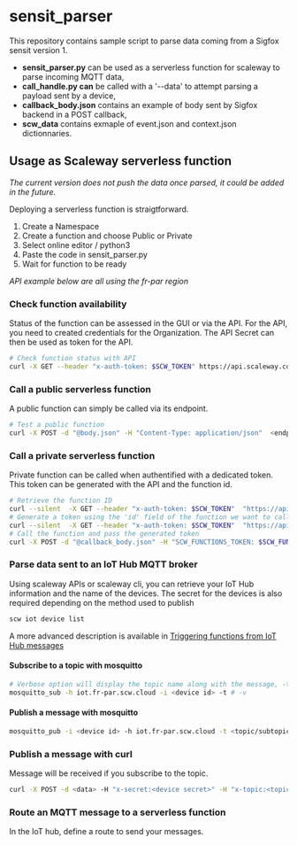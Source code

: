 # sensit_parser

This repository contains sample script to parse data coming from a Sigfox sensit version 1.

* **sensit_parser.py** can be used as a serverless function for scaleway to parse incoming MQTT data,
* **call_handle.py can** be called with a '--data' to attempt parsing a payload sent by a device,
* **callback_body.json** contains an example of body sent by Sigfox backend in a POST callback,
* **scw_data** contains exmaple of event.json and context.json dictionnaries.


## Usage as Scaleway serverless function

*The current version does not push the data once parsed, it could be added in the future.*

Deploying a serverless function is straigtforward.

1. Create a Namespace
2. Create a function and choose Public or Private
3. Select online editor / python3
4. Paste the code in sensit_parser.py
5. Wait for function to be ready

*API example below are all using the fr-par region*

### Check function availability

Status of the function can be assessed in the GUI or via the API. For the API, you need to created credentials for the Organization. The API Secret can then be used as token for the API.

```bash
# Check function status with API
curl -X GET --header "x-auth-token: $SCW_TOKEN" https://api.scaleway.com/functions/v1alpha2/regions/fr-par/functions/
```

### Call a public serverless function
A public function can simply be called via its endpoint.
```bash
# Test a public function
curl -X POST -d "@body.json" -H "Content-Type: application/json"  <endpoint>
```

### Call a private serverless function
Private function can be called when authentified with a dedicated token. This token can be generated with the API and the function id.
```bash
# Retrieve the function ID
curl --silent  -X GET --header "x-auth-token: $SCW_TOKEN"  "https://api.scaleway.com/functions/v1alpha2/regions/fr-par/functions" | jq ".functions[]"
# Generate a token using the 'id' field of the function we want to call
curl --silent  -X GET --header "x-auth-token: $SCW_TOKEN"  "https://api.scaleway.com/functions/v1alpha2/regions/fr-par/jwt/issue?function_id=<function_id>" | jq "."
# Call the function and pass the generated token
curl -X POST -d "@callback_body.json" -H "SCW_FUNCTIONS_TOKEN: $SCW_FUNCTION_TOKEN" <endpoint>

```

### Parse data sent to an IoT Hub MQTT broker

Using scaleway APIs or scaleway cli, you can retrieve your IoT Hub information and the name of the devices.
The secret for the devices is also required depending on the method used to publish
```bash
scw iot device list
```

A more advanced description is available in [Triggering functions from IoT Hub messages](https://www.scaleway.com/en/docs/howto-iothub-serverless-faas)

#### Subscribe to a topic with mosquitto

```bash
# Verbose option will display the topic name along with the message, -t # displays all topics
mosquitto_sub -h iot.fr-par.scw.cloud -i <device id> -t # -v

```

#### Publish a message with mosquitto
```bash
mosquitto_pub -i <device id> -h iot.fr-par.scw.cloud -t <topic/subtopic> -d <data>
```


### Publish a message with curl
Message will be received if you subscribe to the topic.
```bash
curl -X POST -d <data> -H "x-secret:<device secret>" -H "x-topic:<topic/subtopic>" <url>
```

### Route an MQTT message to a serverless function
In the IoT hub, define a route to send your messages.